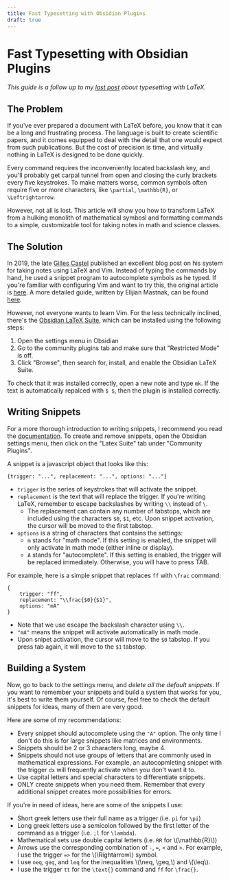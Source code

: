 ```yaml
---
title: Fast Typesetting with Obsidian Plugins 
draft: true
---
```


# Fast Typesetting with Obsidian Plugins

*This guide is a follow up to my <a href="latex-guide.html">last post</a> about typesetting with LaTeX.*

## The Problem

If you've ever prepared a document with LaTeX before, you know that it can be a long and frustrating process. The language is built to create scientific papers, and it comes equipped to deal with the detail that one would expect from such publications. But the cost of precision is time, and virtually nothing in LaTeX is designed to be done quickly.

Every command requires the inconveniently located backslash key, and you'll probably get carpal tunnel from open and closing the curly brackets every five keystrokes. To make matters worse, common symbols often require five or more characters, like `\partial`, `\mathbb{R}`, or `\Leftrightarrow`.

However, not all is lost. This article will show you how to transform LaTeX from a hulking monolith of mathematical symbosl and formatting commands to a simple, customizable tool for taking notes in math and science classes.

## The Solution

In 2019, the late [Gilles Castel](https://castel.dev/) published an excellent blog post on his system for taking notes using LaTeX and Vim. Instead of typing the commands by hand, he used a snippet program to autocomplete symbols as he typed. If you're familiar with configuring Vim and want to try this, the original article is [here](https://castel.dev/post/lecture-notes-1/). A more detailed guide, written by Elijian Mastnak, can be found [here](https://www.ejmastnak.com/tutorials/vim-latex/intro/).

However, not everyone wants to learn Vim. For the less technically inclined, there's the [Obsidian LaTeX Suite](https://github.com/artisticat1/obsidian-latex-suite), which can be installed using the following steps:

1. Open the settings menu in Obsidian
2. Go to the community plugins tab and make sure that "Restricted Mode" is off.
3. Click "Browse", then search for, install, and enable the Obsidian LaTeX Suite.

To check that it was installed correctly, open a new note and type `mk`. If the text is automatically repalced with `$ $`, then the plugin is installed correctly.

## Writing Snippets

For a more thorough introduction to writing snippets, I recommend you read the [documentation](https://github.com/artisticat1/obsidian-latex-suite). To create and remove snippets, open the Obsidian settings menu, then click on the "Latex Suite" tab under "Community Plugins".

A snippet is a javascript object that looks like this:

```
{trigger: "...", replacement: "...", options: "..."}
```

- `trigger` is the series of keystrokes that will activate the snippet.
- `replacement` is the text that will replace the trigger. If you're writing LaTeX, remember to escape backslashes by writing `\\` instead of `\`.
	- The replacement can contain any number of tabstops, which are included using the characters `$0`, `$1`, etc. Upon snippet activation, the cursor will be moved to the first tabstop.
- `options` is a string of characters that contains the settings:
	- `m` stands for "math mode". If this setting is enabled, the snippet will only activate in math mode (either inline or display).
	- `A` stands for "autocomplete". If this setting is enabled, the trigger will be replaced immediately. Otherwise, you will have to press TAB.

For example, here is a simple snippet that replaces `ff` with `\frac` command:

```
{
    trigger: "ff",
    replacement: "\\frac{$0}{$1}",
    options: "mA"
}
```

- Note that we use escape the backslash character using `\\`.
- `"mA"` means the snippet will activate automatically in math mode.
- Upon snipet activation, the cursor will move to the `$0` tabstop. If you press tab again, it will move to the `$1` tabstop.

## Building a System

Now, go to back to the settings menu, and *delete all the default snippets*. If you want to remember your snippets and build a system that works for you, it's best to write them yourself. Of course, feel free to check the default snippets for ideas, many of them are very good.

Here are some of my recommendations:

- Every snippet should autocomplete using the `"A"` option. The only time I don't do this is for large snippets like matrices and environments.
- Snippets should be 2 or 3 characters long, maybe 4.
- Snippets should not use groups of letters that are commonly used in mathematical expressions. For example, an autocopmleting snippet with the trigger `dx` will frequently activate when you don't want it to.
- Use capital letters and special characters to differentiate snippets.
- ONLY create snippets when you need them. Remember that every additional snippet creates more possibilities for errors.

If you're in need of ideas, here are some of the snippets I use:

- Short greek letters use their full name as a trigger (i.e. `pi` for `\pi`)
- Long greek letters use a semicolon followed by the first letter of the command as a trigger (i.e. `;l` for `\lambda`).
- Mathematical sets use double capital letters (i.e. `RR` for \\(\mathbb{R}\\))
- Arrows use the corresponding combination of `-`, `=`, `<` and `>`. For example, I use the trigger `=>` for the \\(\Rightarrow\\) symbol.
- I use `neq`, `geq`, and `leq` for the inequalities \\(\neq, \geq,\\) and \\(\leq\\).
- I use the trigger `tt` for the `\text{}` command and `ff` for `\frac{}`.
